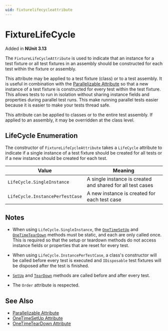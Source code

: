 ```yaml
---
uid: fixturelifecycleattribute
---
```


# FixtureLifeCycle

Added in **NUnit 3.13**

The `FixtureLifeCycleAttribute` is used to indicate that an instance for a test fixture or all test fixtures in an assembly should be constructed for each test within the fixture or assembly.

This attribute may be applied to a test fixture (class) or to a test assembly. It is useful in combination with the [Parallelizable Attribute](parallelizable.md) so that a new instance of a test fixture is constructed for every test within the test fixture. This allows tests to run in isolation without sharing instance fields and properties during parallel test runs. This make running parallel tests easier because it is easier to make your tests thread safe.

This attribute can be applied to classes or to the entire test assembly. If applied to an assembly, it may be overridden at the class level.

## LifeCycle Enumeration

The constructor of `FixtureLifeCycleAttribute` takes a `LifeCycle` attribute to indicate if a single instance of a test fixture should be created for all tests or if a new instance should be created for each test.

 Value | Meaning
-------|---------
`LifeCycle.SingleInstance`     | A single instance is created and shared for all test cases
`LifeCycle.InstancePerTestCase` | A new instance is created for each test case

## Notes

* When using `LifeCycle.SingleInstance`, the [`OneTimeSetUp`](xref:onetimesetup-attribute) and [`OneTimeTearDown`](xref:onetimeteardown-attribute) methods must be static, and each are only called once. This is required so that the setup or teardown methods do not access instance fields or properties that are reset for every test.

* When using `LifeCycle.InstancePerTestCase`, a class's constructor will be called before every test is executed and `IDisposable` test fixtures will be disposed after the test is finished.

* [`SetUp`](xref:setup-attribute) and [`TearDown`](xref:teardown-attribute) methods are called before and after every test.

* The `Order` attribute is respected.

## See Also

* [Parallelizable Attribute](xref:parallelizableattribute)
* [OneTimeSetUp Attribute](xref:onetimesetup-attribute)
* [OneTimeTearDown Attribute](xref:onetimeteardown-attribute)

